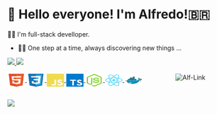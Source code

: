 # 👋 Hello everyone! I'm Alfredo!🇧🇷

 🧑‍💻 I'm full-stack develloper.

- 👨‍🔬 One step at a time, always discovering new things ...

<div>
  <a href="https://github.com/Alfredo-Paes">
  <img height="180em" src="https://github-readme-stats.vercel.app/api?username=Alfredo-Paes&show_icons=true&theme=highcontrast&include_all_commits=true&count_private=true"/>
  <img height="180em" src="https://github-readme-stats.vercel.app/api/top-langs/?username=Alfredo-Paes&layout=compact&langs_count=7&theme=highcontrast"/>
</div>
<div style="display: inline_block"><br>  
  <img align="center" alt="Alf-Html5" height="30" width="40" src="https://raw.githubusercontent.com/devicons/devicon/master/icons/html5/html5-original.svg">
  <img align="center" alt="Alf-Css3" height="30" width="40" src="https://raw.githubusercontent.com/devicons/devicon/master/icons/css3/css3-original.svg">
  <img align="center" alt="Alf-Js" height="30" width="40" src="https://raw.githubusercontent.com/devicons/devicon/master/icons/javascript/javascript-plain.svg">
  <img align="center" alt="Alf-Ts" height="30" width="40" src="https://raw.githubusercontent.com/devicons/devicon/master/icons/typescript/typescript-plain.svg">
  <img align="center" alt="Alf-Node" height="30" width="40" src="https://raw.githubusercontent.com/devicons/devicon/master/icons/nodejs/nodejs-plain.svg">
  <img align="center" alt="Alf-React" height="30" width="40" src="https://raw.githubusercontent.com/devicons/devicon/master/icons/react/react-original.svg">
  <img align="center" alt="Alf-Docker" height="30" width="40" src="https://raw.githubusercontent.com/devicons/devicon/master/icons/docker/docker-original.svg">
  <img align="right"  alt="Alf-Link" width="125" height="125" src="https://media.giphy.com/media/cCbjSaMmUNYQ2Fb973/giphy.gif?cid=790b7611f518697d198bdeabc386627bcf0e7b030e76815f&rid=giphy.gif&ct=g">
</div>
  
##
 
<div>
  <a href="https://www.linkedin.com/in/alfredo-paes-2017" target="_blank"><img src="https://img.shields.io/badge/-LinkedIn-%230077B5?style=for-the-badge&logo=linkedin&logoColor=white" target="_blank"></a> 
</div>



